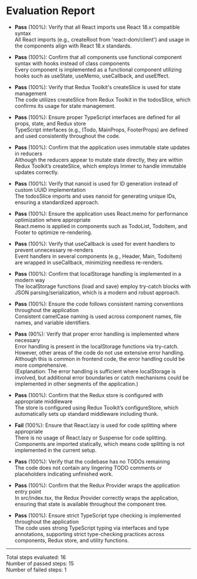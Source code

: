 # Evaluation Report

- **Pass** (100%): Verify that all React imports use React 18.x compatible syntax  
  All React imports (e.g., createRoot from 'react-dom/client') and usage in the components align with React 18.x standards.

- **Pass** (100%): Confirm that all components use functional component syntax with hooks instead of class components  
  Every component is implemented as a functional component utilizing hooks such as useState, useMemo, useCallback, and useEffect.

- **Pass** (100%): Verify that Redux Toolkit's createSlice is used for state management  
  The code utilizes createSlice from Redux Toolkit in the todosSlice, which confirms its usage for state management.

- **Pass** (100%): Ensure proper TypeScript interfaces are defined for all props, state, and Redux store  
  TypeScript interfaces (e.g., ITodo, MainProps, FooterProps) are defined and used consistently throughout the code.

- **Pass** (100%): Confirm that the application uses immutable state updates in reducers  
  Although the reducers appear to mutate state directly, they are within Redux Toolkit’s createSlice, which employs Immer to handle immutable updates correctly.

- **Pass** (100%): Verify that nanoid is used for ID generation instead of custom UUID implementation  
  The todosSlice imports and uses nanoid for generating unique IDs, ensuring a standardized approach.

- **Pass** (100%): Ensure the application uses React.memo for performance optimization where appropriate  
  React.memo is applied in components such as TodoList, TodoItem, and Footer to optimize re-rendering.

- **Pass** (100%): Verify that useCallback is used for event handlers to prevent unnecessary re-renders  
  Event handlers in several components (e.g., Header, Main, TodoItem) are wrapped in useCallback, minimizing needless re-renders.

- **Pass** (100%): Confirm that localStorage handling is implemented in a modern way  
  The localStorage functions (load and save) employ try-catch blocks with JSON parsing/serialization, which is a modern and robust approach.

- **Pass** (100%): Ensure the code follows consistent naming conventions throughout the application  
  Consistent camelCase naming is used across component names, file names, and variable identifiers.

- **Pass** (90%): Verify that proper error handling is implemented where necessary  
  Error handling is present in the localStorage functions via try-catch. However, other areas of the code do not use extensive error handling. Although this is common in frontend code, the error handling could be more comprehensive.  
  (Explanation: The error handling is sufficient where localStorage is involved, but additional error boundaries or catch mechanisms could be implemented in other segments of the application.)

- **Pass** (100%): Confirm that the Redux store is configured with appropriate middleware  
  The store is configured using Redux Toolkit’s configureStore, which automatically sets up standard middleware including thunk.

- **Fail** (100%): Ensure that React.lazy is used for code splitting where appropriate  
  There is no usage of React.lazy or Suspense for code splitting. Components are imported statically, which means code splitting is not implemented in the current setup.

- **Pass** (100%): Verify that the codebase has no TODOs remaining  
  The code does not contain any lingering TODO comments or placeholders indicating unfinished work.

- **Pass** (100%): Confirm that the Redux Provider wraps the application entry point  
  In src/index.tsx, the Redux Provider correctly wraps the application, ensuring that state is available throughout the component tree.

- **Pass** (100%): Ensure strict TypeScript type checking is implemented throughout the application  
  The code uses strong TypeScript typing via interfaces and type annotations, supporting strict type-checking practices across components, Redux store, and utility functions.

---

Total steps evaluated: 16  
Number of passed steps: 15  
Number of failed steps: 1